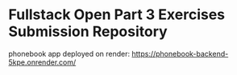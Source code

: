 # Fullstack Open Part 3 Exercises Submission Repository

phonebook app deployed on render: https://phonebook-backend-5kpe.onrender.com/
